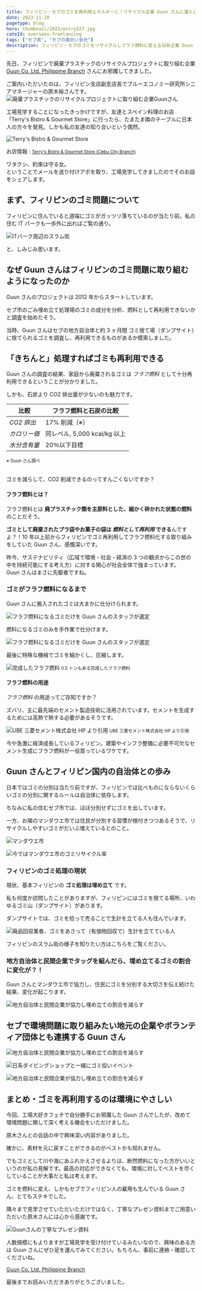```yaml
---
title: フィリピン・セブのゴミを再利用エネルギーに！リサイクル企業 Guun さんに潜入してきた
date: 2023-11-20
pagetype: blog
hero: thumbnail/2023/entry527.jpg
cateId: overseas-freelancing
tags: ["セブ島", "セブの面白い会社"]
description: フィリピン・セブのゴミをリサイクルしフラフ燃料に変える日系企業 Guun さんの工場見学に行きました。地元の雇用や自治体のダンプサイトの埋め立てゴミの削減に貢献しているGuunさんの活動をレポート。SDGｓへの取り組み。サステナビリティー。
---
```


先日、フィリピンで廃棄プラスチックのリサイクルプロジェクトに取り組む企業 [Guun Co. Ltd. Philippine Branch](https://www.facebook.com/p/Guun-Co-Ltd-Philippine-Branch-100063939460175/) さんにお邪魔してきました。

ご案内いただいたのは、フィリピン支店副支店長でブルーエコノミー研究所シニアマネージャーの原木裕さんです。
![廃棄プラスチックのリサイクルプロジェクトに取り組む企業Guunさん](./images/2023/11/entry527-13.jpg)

工場見学することになったきっかけですが、友達とスペイン料理のお店「Terry's Bistro & Gourmet Store」に行ったら、たまたま隣のテーブルに日本人の方々を発見。しかも私の友達の知り合いという偶然。

![Terry's Bistro & Gourmet Store](./images/2023/11/entry527-1.jpg)

お店情報 : <small><a href="https://www.facebook.com/p/Terrys-Bistro-Gourmet-Store-100089450187957/" target="_blank" rel="noopener">Terry's Bistro & Gourmet Store (Cebu City Branch) </a></small>

<msg txt="今度、ぜひうちの工場に遊びに来てください。" name="原木さん" cls="right"  img="common/haraki.jpg"></msg>

<msg txt="え？！私、（工場好きなので）マジで行きますよwww"></msg>

ワタクシ、約束は守る女。<br>ということでメールを送り付けアポを取り、工場見学してきましたのでそのお話をシェアします。

## まず、フィリピンのゴミ問題について

フィリピンに住んでいると道端にゴミがガッツリ落ちているのが当たり前。私の住む IT パークも一歩外に出ればご覧の通り。

![ITパーク周辺のスラム街](./images/2021/03/entry445-3.jpg)

<msg txt="本当、清潔感に関しては日本はいい国やなぁ。。。"></msg>

と、しみじみ思います。

## なぜ Guun さんはフィリピンのゴミ問題に取り組むようになったのか

<msg txt="セブ市と横浜市が、持続可能な都市開発に関する都市間連携の覚書を交わしており、2012年に横浜市Y-PORT事業による現地合同調査に弊社が参加し、現地の廃棄物処理に関する課題を知ったことが、廃棄プラスチックのリサイクルプロジェクトに取り組むきっかけとなりました。" name="原木さん" cls="right"  img="common/haraki.jpg"></msg>

<msg txt="ほへー、そうなんですか？！！"></msg>

Guun さんのプロジェクトは 2012 年からスタートしています。

セブ市のごみ埋め立て処理場のゴミの成分を分析、燃料として再利用できないかと調査を始めたそう。

当時、Guun さんはセブの地方自治体と約 3 ヶ月間 ゴミ捨て場（ダンプサイト）に捨てられるゴミを調査し、再利用できるものがあるか模索しました。

<msg txt="そもそも、ペットボトルなどの素材・プラスチックって <em>石油からできている</em> じゃないですか？<br>つまり、燃料として使えるんですよ。" name="原木さん" cls="right"  img="common/haraki.jpg"></msg>

<msg txt="なるほど！！確かに！！！"></msg>

## 「きちんと」処理すればゴミも再利用できる

Guun さんの調査の結果、家庭から廃棄されるゴミは _フラフ燃料_ として十分再利用できるということが分かりました。

しかも、石炭より CO2 排出量が少ないのも魅力です。

| 比較         | フラフ燃料と石炭の比較       |
| ------------ | ---------------------------- |
| _CO2 排出_   | 17% 削減（※）                |
| _カロリー価_ | 同レベル, 5,000 kcal/kg 以上 |
| _水分含有量_ | 20％以下目標                 |

<small class="caption--left">※ Guun さん調べ</small>

<br>ゴミを減らして、CO2 削減できるのってすんごくないですか？

#### フラフ燃料とは？

フラフ燃料とは **廃プラスチック類を主原料とした、細かく砕かれた状態の燃料** のことだそう。

**ゴミとして廃棄されたプラ袋やお菓子の袋は _燃料として再利用_ できる**んですよ？！10 年以上前からフィリピンでゴミ再利用してフラフ燃料化する取り組みをしていた Guun さん、感慨深いです。

昨今、サステナビリティ（広域で環境・社会・経済の 3 つの観点からこの世の中を持続可能にする考え方）に対する関心が社会全体で強まっています。<br>Guun さんはまさに先駆者ですね。

### ゴミがフラフ燃料になるまで

Guun さんに搬入されたゴミは大まかに仕分けられます。

![フラフ燃料になるゴミだけを Guun さんのスタッフが選定](./images/2023/11/entry527-11.jpg)

燃料になるゴミのみを手作業で仕分けます。

![フラフ燃料になるゴミだけを Guun さんのスタッフが選定](./images/2023/11/entry527-10.jpg)

最後に特殊な機械でゴミを細かくし、圧縮します。

![完成したフラフ燃料](./images/2023/11/entry527-9.jpg)
<small class="caption">0.5 トンもある完成したフラフ燃料</small>

#### フラフ燃料の用途

_フラフ燃料_ の用途ってご存知ですか？

ズバリ、主に最先端のセメント製造技術に活用されています。セメントを生成するためには高熱で熱する必要があるそうです。

![UBE 三菱セメント株式会社 HP より引用](./images/2023/11/entry527-2.png)
<small class="caption">UBE 三菱セメント株式会社 HP より引用</small>

今や急激に経済成長しているフィリピン。建築やインフラ整備に必要不可欠なセメント生成にフラフ燃料が一役買っているワケです。

## Guun さんとフィリピン国内の自治体との歩み

日本ではゴミの分別は当たり前ですが、フィリピンでは比べものにならないくらいゴミの分別に関するルールは自治体に依存します。

ちなみに私の住むセブ市では、ほぼ分別せずにゴミを出しています。

一方、お隣のマンダウエ市では住民が分別する習慣が根付きつつあるそうで、リサイクルしやすいゴミがだいぶ増えているとのこと。

![マンダウエ市](./images/2023/11/entry527-3.png)

<msg txt="今では弊社に持ち込まれるマンダウエ市の <em>ゴミの85％がリサイクル</em> に繋がってますが、最初はそんなことなかったんですよ。<br>姉妹都市横浜の事例を参考に、「こうしたらいい！」というフィードバックを重ねました。<br>結果、リサイクル率が向上したんですよ。" name="原木さん" cls="right"  img="common/haraki.jpg"></msg>

![今ではマンダウエ市のゴミリサイクル率](./images/2023/11/entry527-4.png)

<msg txt="ほーーー!!!<br><em>フィードバックと地方自治体</em> との連携が大切なんですね。時間をかけ、住人への「 <em>なぜ分別する必要があるのか</em>」を伝え続けることがカギなんですね。"></msg>

### フィリピンのゴミ処理の現状

現状、基本フィリピンの **ゴミ処理は埋め立て** です。

私も何度か訪問したことがありますが、フィリピンにはゴミを捨てる場所、いわゆるゴミ山（ダンプサイト）があります。

ダンプサイトでは、ゴミを拾って売ることで生計を立てる人も住んでいます。

![廃品回収業者、ゴミをあさって（有価物回収で）生計を立てている人](./images/2021/05/entry464-5-1.jpg)

フィリピンのスラム街の様子を知りたい方はこちらをご覧ください。

<card id="/blogs/entry464/"></card>

### 地方自治体と民間企業でタッグを組んだら、埋め立てるゴミの割合に変化が？！

Guun さんとマンダウエ市で協力し、住民にゴミを分別する大切さを伝え続けた結果、変化が起こります。

![地方自治体と民間企業が協力し埋め立ての割合を減らす](./images/2023/11/entry527-5.png)

<msg txt="なんと埋め立る <em>ゴミが全体の半分に削減</em> できたんです！これは市と協力して住民に訴求し続けた結果です。" name="原木さん" cls="right"  img="common/haraki.jpg"></msg>

<msg txt="すごい成果ですね！！伝え続けることって本当に大事ですね！！！"></msg>

## セブで環境問題に取り組みたい地元の企業やボランティア団体とも連携する Guun さん

<msg txt="もちろん、家庭ゴミだけではなく環境問題に取り組む企業様からもゴミを回収しています。SDGs に取り組む企業様も増えてますからね。弊社ではゴミを納入された企業様へ証明書を発行しています。<br>ゴミを納入いただいた企業様が、どれだけ環境に貢献したかわかりますしね。" name="原木さん" cls="right"  img="common/haraki.jpg"></msg>

![地方自治体と民間企業が協力し埋め立ての割合を減らす](./images/2023/11/entry527-6.png)

<msg txt="またセブの日本人会や日系ダイビングショップが開催するゴミ拾いのアクティビティに参加し、集めたごみをダンプサイトに持ち込むのではなく、弊社で処理するようにしました。" name="原木さん" cls="right"  img="common/haraki.jpg"></msg>

![日系ダイビングショップと一緒にゴミ拾いイベント](./images/2023/11/entry527-7.jpg)

<msg txt="神守（本名）さんもご存知通り、セブも広いんですが、、、、<br>わざわざ遠くからトラックをレンタルしてゴミを持ってきてくれる、ゴミ問題に関心のあるボランティア団体もあるんですよ。" name="原木さん" cls="right"  img="common/haraki.jpg"></msg>
![地方自治体と民間企業が協力し埋め立ての割合を減らす](./images/2023/11/entry527-8.jpg)

<msg txt="え？！！そんな遠くからボランティア団体が Guun さんの取り組みを知って来るなんて、、、世の中は本当にリサイクルや環境への意識が高まっているんですね。"></msg>

## まとめ・ゴミを再利用するのは環境にやさしい

今回、工場大好きフェチで自分勝手にお邪魔した Guun さんでしたが、改めて環境問題に関して深く考える機会をいただけました。

原木さんとの会話の中で興味深い内容がありました。

<msg txt="リサイクルには2通り有るんです。例えばプラスチックを元通りの素材として再利用する方法と、弊社のやっているような燃料として扱うなど他のものに変えて再利用する方法です。ヨーロッパでは前者が主流です。" name="原木さん" cls="right"  img="common/haraki.jpg"></msg>

確かに、素材を元に戻すことができるのがベストかも知れません。

でもゴミとして川や海にあふれかえさせるよりは、断然燃料になった方がいいというのが私の見解です。最高の対応ができなくても、環境に対してベストを尽くしていることが大事だと私は考えます。

ゴミを燃料に変え、しかもセブでフィリピン人の雇用も生んでいる Guun さん、とてもステキでした。

隅々まで見学させていただいただけではなく、丁寧なプレゼン資料までご用意いただいた原木さんには心から感謝です。

![Guunさんの丁寧なプレゼン資料](./images/2023/11/entry527-12.jpg)

人数規模にもよりますが工場見学を受け付けているみたいなので、興味のある方は Guun さんにぜひ足を運んでみてください。もちろん、事前に連絡・確認してくださいね。

[Guun Co. Ltd. Philippine Branch](https://www.facebook.com/p/Guun-Co-Ltd-Philippine-Branch-100063939460175/)

最後までお読みいただきありがとうございました。
